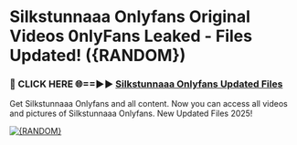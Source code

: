# Silkstunnaaa Onlyfans Original Videos 0nlyFans Leaked - Files Updated! ({RANDOM})

<h3>🔴 CLICK HERE 🌐==►► <a href="https://betterlinks.top/A2PfLJ" rel="nofollow">Silkstunnaaa Onlyfans Updated Files</a></h3>

Get Silkstunnaaa Onlyfans and all content. Now you can access all videos and pictures of Silkstunnaaa Onlyfans. New Updated Files 2025!

[![{RANDOM}](https://i.imgur.com/ppqm5kG.gif)](https://betterlinks.top/A2PfLJ)